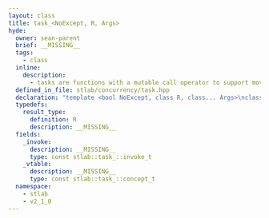 ```yaml
---
layout: class
title: task_<NoExcept, R, Args>
hyde:
  owner: sean-parent
  brief: __MISSING__
  tags:
    - class
  inline:
    description:
      - tasks are functions with a mutable call operator to support moving items through for single invocations.
  defined_in_file: stlab/concurrency/task.hpp
  declaration: "template <bool NoExcept, class R, class... Args>\nclass stlab::task_;"
  typedefs:
    result_type:
      definition: R
      description: __MISSING__
  fields:
    _invoke:
      description: __MISSING__
      type: const stlab::task_::invoke_t
    _vtable:
      description: __MISSING__
      type: const stlab::task_::concept_t
  namespace:
    - stlab
    - v2_1_0
---
```

